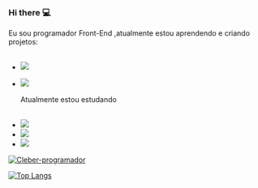 ### Hi there :computer:

Eu sou programador Front-End ,atualmente estou aprendendo e criando projetos:
<br>
<br>

- <img src="https://img.shields.io/badge/HTML-20232A?style=for-the-badge&logo=html5&logoColor=orange" alt-HTML-logo />
- <img src="https://img.shields.io/badge/CSS-20232A?&style=for-the-badge&logo=css3&logoColor=61DAFB" alt-CSS-logo /> <br>  <br>Atualmente estou estudando  <br> <br>

- <img src="https://img.shields.io/badge/JavaScript-20232A?&style=for-the-badge&logo=css3&logoColor=yellow" alt-javascript-logo />
- <img src="https://img.shields.io/badge/Node.js-20232A?style=for-the-badge&logo=node.js&logoColor=green" alt-node.js-logo />
- <img src="https://img.shields.io/badge/React-20232A?style=for-the-badge&logo=react&logoColor=61DAFB" alt-react-logo />

[![Cleber-programador](https://github-readme-stats.vercel.app/api?username=Cleber-programador)](https://github.com/anuraghazra/github-readme-stats)

[![Top Langs](https://github-readme-stats.vercel.app/api/top-langs/?username=cleber-programador)](https://github.com/anuraghazra/github-readme-stats)

